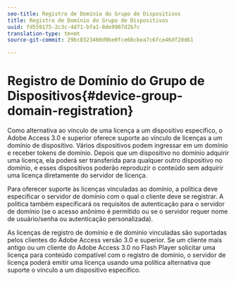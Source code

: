 ```yaml
---
seo-title: Registro de Domínio do Grupo de Dispositivos
title: Registro de Domínio do Grupo de Dispositivos
uuid: fd559175-2c3c-4d71-bfa1-8de9907d2b7c
translation-type: tm+mt
source-git-commit: 29bc8323460d9be0fce66cbea7c6fce46df20d61

---
```



# Registro de Domínio do Grupo de Dispositivos{#device-group-domain-registration}

Como alternativa ao vínculo de uma licença a um dispositivo específico, o Adobe Access 3.0 e superior oferece suporte ao vínculo de licenças a um domínio de dispositivo. Vários dispositivos podem ingressar em um domínio e receber tokens de domínio. Depois que um dispositivo no domínio adquirir uma licença, ela poderá ser transferida para qualquer outro dispositivo no domínio, e esses dispositivos poderão reproduzir o conteúdo sem adquirir uma licença diretamente do servidor de licença.

Para oferecer suporte às licenças vinculadas ao domínio, a política deve especificar o servidor de domínio com o qual o cliente deve se registrar. A política também especificará os requisitos de autenticação para o servidor de domínio (se o acesso anônimo é permitido ou se o servidor requer nome de usuário/senha ou autenticação personalizada).

As licenças de registro de domínio e de domínio vinculadas são suportadas pelos clientes do Adobe Access versão 3.0 e superior. Se um cliente mais antigo ou um cliente do Adobe Access 3.0 no Flash Player solicitar uma licença para conteúdo compatível com o registro de domínio, o servidor de licença poderá emitir uma licença usando uma política alternativa que suporte o vínculo a um dispositivo específico.
